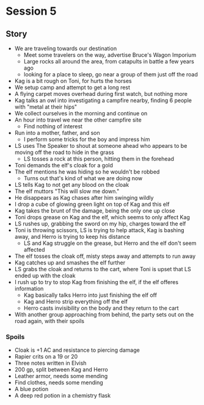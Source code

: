 # Session 5


## Story

- We are traveling towards our destination
  - Meet some travelers on the way, advertise Bruce's Wagon Imporium
  - Large rocks all around the area, from catapults in battle a few years ago
  - looking for a place to sleep, go near a group of them just off the road
- Kag is a bit rough on Toni, for hurts the horses
- We setup camp and attempt to get a long rest
- A flying carpet moves overhead during first watch, but nothing more
- Kag talks an owl into investigating a campfire nearby, finding 6 people with "metal at their hips"
- We collect ourselves in the morning and continue on
- An hour into travel we near the other campfire site
  - Find nothing of interest
- Run into a mother, father, and son
  - I perform some tricks for the boy and impress him
- LS uses The Speaker to shout at someone ahead who appears to be moving off the road to hide in the grass
  - LS tosses a rock at this person, hitting them in the forehead
- Toni demands the elf's cloak for a gold
- The elf mentions he was hiding so he wouldn't be robbed
  - Turns out that's kind of what we are doing now
- LS tells Kag to not get any blood on the cloak
- The elf muttors "This will slow me down."
- He disappears as Kag chases after him swinging wildly
- I drop a cube of glowing green light on top of Kag and this elf
- Kag takes the brunt of the damage, being the only one up close
- Toni drops grease on Kag and the elf, which seems to only affect Kag
- LS rushes up, grabbing the sword on my hip, charges toward the elf
- Toni is throwing scissors, LS is trying to help attack, Kag is bashing away, and Herro is trying to keep his distance
  - LS and Kag struggle on the grease, but Herro and the elf don't seem affected
- The elf tosses the cloak off, misty steps away and attempts to run away
- Kag catches up and smashes the elf further
- LS grabs the cloak and returns to the cart, where Toni is upset that LS ended up with the cloak
- I rush up to try to stop Kag from finishing the elf, if the elf offeres information
  - Kag basically talks Herro into just finishing the elf off
  - Kag and Herro strip everything off the elf
  - Herro casts invisibility on the body and they return to the cart
- With another group approaching from behind, the party sets out on the road again, with their spoils


### Spoils

- Cloak is +1 AC and resistance to piercing damage
- Rapier crits on a 19 or 20
- Three notes written in Elvish
- 200 gp, split between Kag and Herro
- Leather armor, needs some mending
- Find clothes, needs some mending
- A blue potion
- A deep red potion in a chemistry flask
